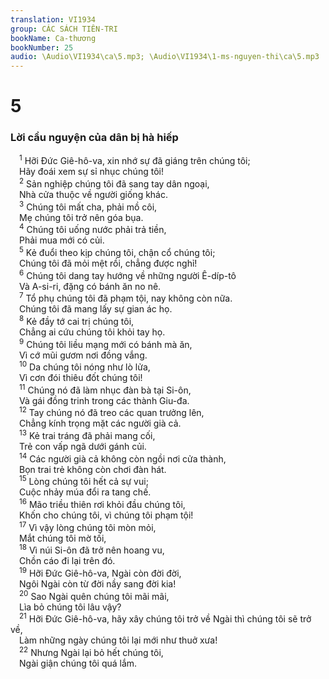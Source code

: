 ```yaml
---
translation: VI1934
group: CÁC SÁCH TIÊN-TRI
bookName: Ca-thương 
bookNumber: 25
audio: \Audio\VI1934\ca\5.mp3; \Audio\VI1934\1-ms-nguyen-thi\ca\5.mp3
---
```


<div class="title"><h1>5</h1><h3>Lời cầu nguyện của dân bị hà hiếp</h3></div>
<span class="verse ca_5_1"> <sup>1</sup> Hỡi Đức Giê-hô-va, xin nhớ sự đã giáng trên chúng tôi; <br/> Hãy đoái xem sự sỉ nhục chúng tôi! <br/></span>
<span class="verse ca_5_2"> <sup>2</sup> Sản nghiệp chúng tôi đã sang tay dân ngoại, <br/> Nhà cửa thuộc về người giống khác. <br/></span>
<span class="verse ca_5_3"> <sup>3</sup> Chúng tôi mất cha, phải mồ côi, <br/> Mẹ chúng tôi trở nên góa bụa. <br/></span>
<span class="verse ca_5_4"> <sup>4</sup> Chúng tôi uống nước phải trả tiền, <br/> Phải mua mới có củi. <br/></span>
<span class="verse ca_5_5"> <sup>5</sup> Kẻ đuổi theo kịp chúng tôi, chận cổ chúng tôi; <br/> Chúng tôi đã mỏi mệt rồi, chẳng được nghỉ! <br/></span>
<span class="verse ca_5_6"> <sup>6</sup> Chúng tôi dang tay hướng về những người Ê-díp-tô <br/> Và A-si-ri, đặng có bánh ăn no nê. <br/></span>
<span class="verse ca_5_7"> <sup>7</sup> Tổ phụ chúng tôi đã phạm tội, nay không còn nữa. <br/> Chúng tôi đã mang lấy sự gian ác họ. <br/></span>
<span class="verse ca_5_8"> <sup>8</sup> Kẻ đầy tớ cai trị chúng tôi, <br/> Chẳng ai cứu chúng tôi khỏi tay họ. <br/></span>
<span class="verse ca_5_9"> <sup>9</sup> Chúng tôi liều mạng mới có bánh mà ăn, <br/> Vì cớ mũi gươm nơi đồng vắng. <br/></span>
<span class="verse ca_5_10"> <sup>10</sup> Da chúng tôi nóng như lò lửa, <br/> Vì cơn đói thiêu đốt chúng tôi! <br/></span>
<span class="verse ca_5_11"> <sup>11</sup> Chúng nó đã làm nhục đàn bà tại Si-ôn, <br/> Và gái đồng trinh trong các thành Giu-đa. <br/></span>
<span class="verse ca_5_12"> <sup>12</sup> Tay chúng nó đã treo các quan trưởng lên, <br/> Chẳng kính trọng mặt các người già cả. <br/></span>
<span class="verse ca_5_13"> <sup>13</sup> Kẻ trai tráng đã phải mang cối, <br/> Trẻ con vấp ngã dưới gánh củi. <br/></span>
<span class="verse ca_5_14"> <sup>14</sup> Các người già cả không còn ngồi nơi cửa thành, <br/> Bọn trai trẻ không còn chơi đàn hát. <br/></span>
<span class="verse ca_5_15"> <sup>15</sup> Lòng chúng tôi hết cả sự vui; <br/> Cuộc nhảy múa đổi ra tang chế. <br/></span>
<span class="verse ca_5_16"> <sup>16</sup> Mão triều thiên rơi khỏi đầu chúng tôi, <br/> Khốn cho chúng tôi, vì chúng tôi phạm tội! <br/></span>
<span class="verse ca_5_17"> <sup>17</sup> Vì vậy lòng chúng tôi mòn mỏi, <br/> Mắt chúng tôi mờ tối, <br/></span>
<span class="verse ca_5_18"> <sup>18</sup> Vì núi Si-ôn đã trở nên hoang vu, <br/> Chồn cáo đi lại trên đó. <br/></span>
<span class="verse ca_5_19"> <sup>19</sup> Hỡi Đức Giê-hô-va, Ngài còn đời đời, <br/> Ngôi Ngài còn từ đời nầy sang đời kia! <br/></span>
<span class="verse ca_5_20"> <sup>20</sup> Sao Ngài quên chúng tôi mãi mãi, <br/> Lìa bỏ chúng tôi lâu vậy? <br/></span>
<span class="verse ca_5_21"> <sup>21</sup> Hỡi Đức Giê-hô-va, hãy xây chúng tôi trở về Ngài thì chúng tôi sẽ trở về, <br/> Làm những ngày chúng tôi lại mới như thuở xưa! <br/></span>
<span class="verse ca_5_22"> <sup>22</sup> Nhưng Ngài lại bỏ hết chúng tôi, <br/> Ngài giận chúng tôi quá lắm. <br/></span>
